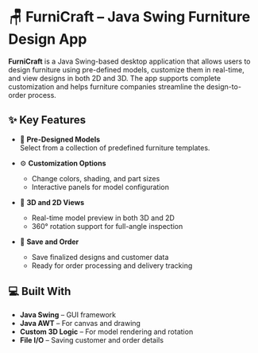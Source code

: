 # 🪑 FurniCraft – Java Swing Furniture Design App

**FurniCraft** is a Java Swing-based desktop application that allows users to design furniture using pre-defined models, customize them in real-time, and view designs in both 2D and 3D. The app supports complete customization and helps furniture companies streamline the design-to-order process.

## ✨ Key Features

- 🎨 **Pre-Designed Models**  
  Select from a collection of predefined furniture templates.

- ⚙️ **Customization Options**  
  - Change colors, shading, and part sizes
  - Interactive panels for model configuration

- 🧭 **3D and 2D Views**  
  - Real-time model preview in both 3D and 2D
  - 360° rotation support for full-angle inspection

- 💾 **Save and Order**  
  - Save finalized designs and customer data
  - Ready for order processing and delivery tracking



## 💻 Built With

- **Java Swing** – GUI framework
- **Java AWT** – For canvas and drawing
- **Custom 3D Logic** – For model rendering and rotation
- **File I/O** – Saving customer and order details



